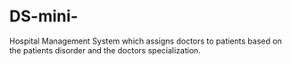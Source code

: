 # DS-mini-
Hospital Management System which assigns doctors to patients based on the patients disorder and the doctors specialization.
